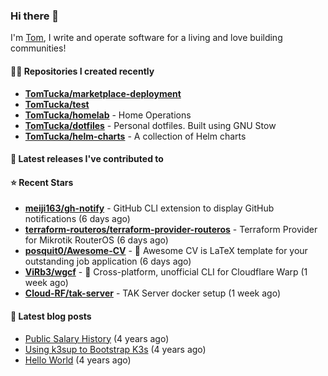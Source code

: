 ### Hi there 👋

I'm [Tom](https://tomwithers.dev), I write and operate software for a living and love building communities! 

#### 👨‍💻 Repositories I created recently
- **[TomTucka/marketplace-deployment](https://github.com/TomTucka/marketplace-deployment)**
- **[TomTucka/test](https://github.com/TomTucka/test)**
- **[TomTucka/homelab](https://github.com/TomTucka/homelab)** - Home Operations
- **[TomTucka/dotfiles](https://github.com/TomTucka/dotfiles)** - Personal dotfiles. Built using  GNU Stow
- **[TomTucka/helm-charts](https://github.com/TomTucka/helm-charts)** - A collection of Helm charts

#### 🚀 Latest releases I've contributed to



#### ⭐ Recent Stars


- **[meiji163/gh-notify](https://github.com/meiji163/gh-notify)** - GitHub CLI extension to display GitHub notifications (6 days ago)
- **[terraform-routeros/terraform-provider-routeros](https://github.com/terraform-routeros/terraform-provider-routeros)** - Terraform Provider for Mikrotik RouterOS (6 days ago)
- **[posquit0/Awesome-CV](https://github.com/posquit0/Awesome-CV)** - :page_facing_up: Awesome CV is LaTeX template for your outstanding job application (6 days ago)
- **[ViRb3/wgcf](https://github.com/ViRb3/wgcf)** - 🚤 Cross-platform, unofficial CLI for Cloudflare Warp (1 week ago)
- **[Cloud-RF/tak-server](https://github.com/Cloud-RF/tak-server)** - TAK Server docker setup (1 week ago)

#### 📄 Latest blog posts
- [Public Salary History](https://tomwithers.dev/posts/public-salary-history/) (4 years ago)
- [Using k3sup to Bootstrap K3s](https://tomwithers.dev/posts/k3s-bootstrap/) (4 years ago)
- [Hello World](https://tomwithers.dev/posts/hello-world/) (4 years ago)
